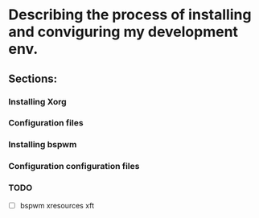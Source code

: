 # Describing the process of installing and conviguring my development env. 

##  Sections: 


### Installing Xorg 
### Configuration files

### Installing bspwm
### Configuration configuration files


### TODO
- [ ]  bspwm xresources xft

